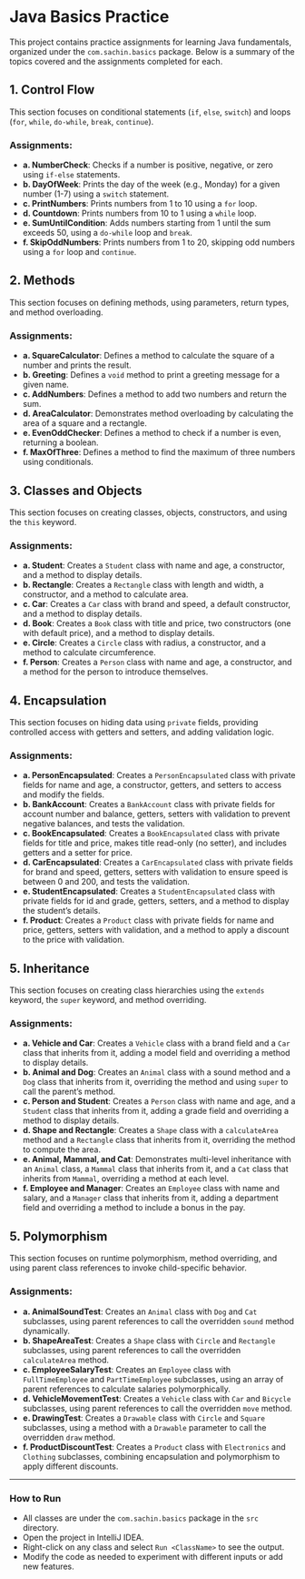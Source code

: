# Java Basics Practice

This project contains practice assignments for learning Java fundamentals, organized under the `com.sachin.basics` package. Below is a summary of the topics covered and the assignments completed for each.

## 1. Control Flow
This section focuses on conditional statements (`if`, `else`, `switch`) and loops (`for`, `while`, `do-while`, `break`, `continue`).

### Assignments:
- **a. NumberCheck**: Checks if a number is positive, negative, or zero using `if-else` statements.
- **b. DayOfWeek**: Prints the day of the week (e.g., Monday) for a given number (1-7) using a `switch` statement.
- **c. PrintNumbers**: Prints numbers from 1 to 10 using a `for` loop.
- **d. Countdown**: Prints numbers from 10 to 1 using a `while` loop.
- **e. SumUntilCondition**: Adds numbers starting from 1 until the sum exceeds 50, using a `do-while` loop and `break`.
- **f. SkipOddNumbers**: Prints numbers from 1 to 20, skipping odd numbers using a `for` loop and `continue`.

## 2. Methods
This section focuses on defining methods, using parameters, return types, and method overloading.

### Assignments:
- **a. SquareCalculator**: Defines a method to calculate the square of a number and prints the result.
- **b. Greeting**: Defines a `void` method to print a greeting message for a given name.
- **c. AddNumbers**: Defines a method to add two numbers and return the sum.
- **d. AreaCalculator**: Demonstrates method overloading by calculating the area of a square and a rectangle.
- **e. EvenOddChecker**: Defines a method to check if a number is even, returning a boolean.
- **f. MaxOfThree**: Defines a method to find the maximum of three numbers using conditionals.

## 3. Classes and Objects
This section focuses on creating classes, objects, constructors, and using the `this` keyword.

### Assignments:
- **a. Student**: Creates a `Student` class with name and age, a constructor, and a method to display details.
- **b. Rectangle**: Creates a `Rectangle` class with length and width, a constructor, and a method to calculate area.
- **c. Car**: Creates a `Car` class with brand and speed, a default constructor, and a method to display details.
- **d. Book**: Creates a `Book` class with title and price, two constructors (one with default price), and a method to display details.
- **e. Circle**: Creates a `Circle` class with radius, a constructor, and a method to calculate circumference.
- **f. Person**: Creates a `Person` class with name and age, a constructor, and a method for the person to introduce themselves.

## 4. Encapsulation
This section focuses on hiding data using `private` fields, providing controlled access with getters and setters, and adding validation logic.

### Assignments:
- **a. PersonEncapsulated**: Creates a `PersonEncapsulated` class with private fields for name and age, a constructor, getters, and setters to access and modify the fields.
- **b. BankAccount**: Creates a `BankAccount` class with private fields for account number and balance, getters, setters with validation to prevent negative balances, and tests the validation.
- **c. BookEncapsulated**: Creates a `BookEncapsulated` class with private fields for title and price, makes title read-only (no setter), and includes getters and a setter for price.
- **d. CarEncapsulated**: Creates a `CarEncapsulated` class with private fields for brand and speed, getters, setters with validation to ensure speed is between 0 and 200, and tests the validation.
- **e. StudentEncapsulated**: Creates a `StudentEncapsulated` class with private fields for id and grade, getters, setters, and a method to display the student’s details.
- **f. Product**: Creates a `Product` class with private fields for name and price, getters, setters with validation, and a method to apply a discount to the price with validation.

## 5. Inheritance
This section focuses on creating class hierarchies using the `extends` keyword, the `super` keyword, and method overriding.

### Assignments:
- **a. Vehicle and Car**: Creates a `Vehicle` class with a brand field and a `Car` class that inherits from it, adding a model field and overriding a method to display details.
- **b. Animal and Dog**: Creates an `Animal` class with a sound method and a `Dog` class that inherits from it, overriding the method and using `super` to call the parent’s method.
- **c. Person and Student**: Creates a `Person` class with name and age, and a `Student` class that inherits from it, adding a grade field and overriding a method to display details.
- **d. Shape and Rectangle**: Creates a `Shape` class with a `calculateArea` method and a `Rectangle` class that inherits from it, overriding the method to compute the area.
- **e. Animal, Mammal, and Cat**: Demonstrates multi-level inheritance with an `Animal` class, a `Mammal` class that inherits from it, and a `Cat` class that inherits from `Mammal`, overriding a method at each level.
- **f. Employee and Manager**: Creates an `Employee` class with name and salary, and a `Manager` class that inherits from it, adding a department field and overriding a method to include a bonus in the pay.

## 5. Polymorphism
This section focuses on runtime polymorphism, method overriding, and using parent class references to invoke child-specific behavior.

### Assignments:
- **a. AnimalSoundTest**: Creates an `Animal` class with `Dog` and `Cat` subclasses, using parent references to call the overridden `sound` method dynamically.
- **b. ShapeAreaTest**: Creates a `Shape` class with `Circle` and `Rectangle` subclasses, using parent references to call the overridden `calculateArea` method.
- **c. EmployeeSalaryTest**: Creates an `Employee` class with `FullTimeEmployee` and `PartTimeEmployee` subclasses, using an array of parent references to calculate salaries polymorphically.
- **d. VehicleMovementTest**: Creates a `Vehicle` class with `Car` and `Bicycle` subclasses, using parent references to call the overridden `move` method.
- **e. DrawingTest**: Creates a `Drawable` class with `Circle` and `Square` subclasses, using a method with a `Drawable` parameter to call the overridden `draw` method.
- **f. ProductDiscountTest**: Creates a `Product` class with `Electronics` and `Clothing` subclasses, combining encapsulation and polymorphism to apply different discounts.

---

### How to Run
- All classes are under the `com.sachin.basics` package in the `src` directory.
- Open the project in IntelliJ IDEA.
- Right-click on any class and select `Run <ClassName>` to see the output.
- Modify the code as needed to experiment with different inputs or add new features.